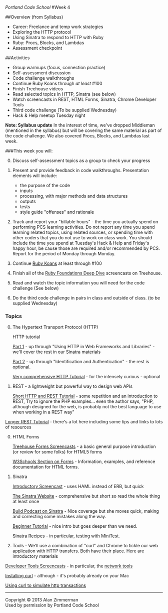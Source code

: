 *Portland Code School*
#Week 4

##Overview (from Syllabus)
* Career: Freelance and temp work strategies
* Exploring the HTTP protocol
* Using Sinatra to respond to HTTP with Ruby
* Ruby: Procs, Blocks, and Lambdas
* Assessment checkpoint

##Activities
* Group warmups (focus, connection practice)
* Self-assessment discussion
* Code challenge walkthroughs
* Continue Ruby Koans through *at least* #100
* Finish Treehouse videos
* Read selected topics in HTTP, Sinatra (see below)
* Watch screencasts in REST, HTML Forms, Sinatra, Chrome Developer Tools
* Third code challenge (To be supplied Wednesday)
* Hack & Help meetup Tuesday night

**Note: Syllabus update** In the interest of time, we've dropped Middleman (mentioned in the syllabus) but will be covering the same material as part of the code challenge. We also covered Procs, Blocks, and Lambdas last week.

###This week you will:

0. Discuss self-assessment topics as a group to check your progress

0. Present and provide feedback in code walkthroughs. Presentation elements will include:
	* the purpose of the code
	* inputs
	* processing, with major methods and data structures
	* outputs
	* tests
	* style guide "offenses" and rationale

0. Track and report your "billable hours" - the time you actually spend on performing PCS learning activities. Do not report any time you spend learning related topics, using related sources, or spending time with other coders that you do not use to work on class work. You should include the time you spend at Tuesday's Hack & Help and Friday's happy hour, be cause those are required and/or recommended by PCS. Report for the period of Monday through Monday.

0. Continue [Ruby Koans](http://rubykoans.com) at least through #100

0. Finish all of the [Ruby Foundations Deep Dive](http://teamtreehouse.com/library/programming/ruby-foundations) screencasts on Treehouse. 

0. Read and watch the topic information you will need for the code challenge (See below)

0. Do the third code challenge in pairs in class and outside of class.
(to be supplied Wednesday)

### Topics

0. The Hypertext Transport Protocol (HTTP)

	HTTP tutorial 

	[Part 1](http://dev.tutsplus.com/tutorials/http-the-protocol-every-web-developer-must-know-part-1--net-31177) - up through "Using HTTP in Web Frameworks and Libraries" - we'll cover the rest in our Sinatra materials
	
	[Part 2](http://dev.tutsplus.com/tutorials/http-the-protocol-every-web-developer-must-know-part-2--net-31155) - up through "Identification and Authentication" - the rest is optional.

	[Very comprehensive HTTP Tutorial](http://dev.tutsplus.com/series/http-succinctly--net-33683) - for the intensely curious - optional

0.  REST - a lightweight but powerful way to design web APIs

	[Short HTTP and REST Tutorial](http://dev.tutsplus.com/tutorials/a-beginners-introduction-to-http-and-rest--net-16340) - some repetition and an introduction to REST, Try to ignore the PHP examples... even the author says, "PHP, although designed for the web, is probably not the best language to use when working in a REST way"

  [Longer REST Tutorial](http://www.restapitutorial.com/index.html) - there's a lot here including some tips and links to lots of resources

0. HTML Forms

	[Treehouse Forms Screencasts](http://teamtreehouse.com/library/websites/html/forms) - a basic general purpose introduction (or review for some folks) for HTML5 forms

	[W3Schools Section on Forms](http://www.w3schools.com/html/html_forms.asp) - Information, examples, and reference documentation for HTML forms.

0. Sinatra

	[Introductory Screencast](http://screencasts.org/episodes/introduction-to-sinatra) - uses HAML instead of ERB, but quick

	[The Sinatra Website](http://www.sinatrarb.com) - comprehensive but short so read the whole thing at least once

	[Build Podcast on Sinatra](http://build-podcast.com/sinatra/) - Nice coverage but she moves quick, making and correcting some mistakes along the way.

	[Beginner Tutorial](http://net.tutsplus.com/tutorials/ruby/singing-with-sinatra/) - nice intro but goes deeper than we need.

	[Sinatra Recipes](http://recipes.sinatrarb.com) - in particular, [testing with MiniTest](http://recipes.sinatrarb.com/p/testing/minitest?#article).

0. Tools - We'll use a combination of "curl" and Chrome to tickle our web application with HTTP transfers. Both have their place. Here are introductory materials

  [Developer Tools Screencasts](http://discover-devtools.codeschool.com) - in particular, the [network tools](http://discover-devtools.codeschool.com/chapters/5)

  [Installing curl](http://curl.haxx.se/download.html) - although - it's probably already on your Mac

  [Using curl to simulate http transactions](http://curl.haxx.se/docs/httpscripting.html)


<hr />
Copyright © 2013 Alan Zimmerman <br />
Used by permission by Portland Code School







